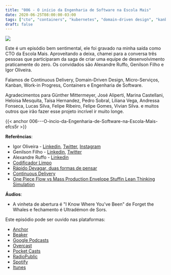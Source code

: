 ```yaml
---
title: "006 - O início da Engenharia de Software na Escola Mais"
date: 2020-06-25T08:00:00-03:00
tags: ["cto", "containers", "kubernetes", "domain-driven design", "kanban", "wip", "containers"]
draft: false
---
```

![](/images/pontocafe_006.png)

Este é um episódio bem sentimental, ele foi gravado na minha saída como CTO da Escola Mais. Aproveitando a deixa, chamei para a conversa três pessoas que participaram da saga de criar uma equipe de desenvolvimento praticamente do zero. Os convidados são Alexandre Ruffo, Genilson Filho e Igor Oliveira. 

Falamos de Continuous Delivery, Domain-Driven Design, Micro-Serviços, Kanban, Work-in Progress, Containers e Engenharia de Software. 

Agradecimentos para Günther Mittermeyer, José Aliperti, Marina Castellani, Heloisa Mesquita, Taísa Hernandez, Pedro Sobral, Liliana Vega, Andressa Fonseca, Lucas Silva, Felipe Ribeiro, Felipe Gomes, Vivian Silva. e muitos outros que irão fazer esse projeto incrível ir muito longe.

{{< anchor 006---O-incio-da-Engenharia-de-Software-na-Escola-Mais-efcs5r >}}

**Referências**:
* Igor Oliveira - [Linkedin](https://www.linkedin.com/in/igorolivei), [Twitter](https://twitter/igorolivei), [Instagram](https://www.instagram.com/igorolivei)
* Genilson Filho - [Linkedin](https://www.linkedin.com/in/jgdsfilho), [Twitter](https://twitter/jgdsfilho)
* Alexandre Ruffo - [Linkedin](https://www.linkedin.com/in/alexandre-ruffo)
* [Codificador Limpo](https://www.amazon.com.br/Codificador-Limpo-Bob-Martin/dp/8576086476)
* [Rápido Devagar, duas formas de pensar](https://www.amazon.com.br/Rápido-devagar-Duas-formas-pensar-ebook/dp/B00A3D1A44)
* [Continuous Delivery](https://www.amazon.com.br/Continuous-Delivery-Deployment-Automation-Addison-Wesley-ebook/dp/B003YMNVC0)
* [One Piece Flow vs Mass Production Envelope Stuffin Lean Thinking Simulation](https://www.youtube.com/watch?v=Dr67i5SdXiM&feature=youtu.be)

**Áudios**:
* A vinheta de abertura é "I Know Where You've Been" de Forget the Whales e fechamento é Ultradémon de Sors.

Este episódio pode ser ouvido nas plataformas:
* [Anchor](https://anchor.fm/pontocafe)
* [Beaker](https://www.breaker.audio/ponto-cafe)
* [Google Podcasts](https://www.google.com/podcasts?feed=aHR0cHM6Ly9hbmNob3IuZm0vcy81OWRkZTI0L3BvZGNhc3QvcnNz)
* [Overcast](https://overcast.fm/itunes1513597862/pontocaf-podcast-uma-conversa-sobre-tecnologias-e-as-coisas-que-est-o-em-volta)
* [Pocket Casts](https://pca.st/1cbp2reg)
* [RadioPublic](https://radiopublic.com/ponto-caf-G2pjqv)
* [Spotify](https://open.spotify.com/show/3HzpEbfhFBGPNba8PADIhP)
* [Itunes](https://podcasts.apple.com/us/podcast/pontocaf%C3%A9-podcast-%C3%A9-uma-conversa-sobre-tecnologias/id1513597862)